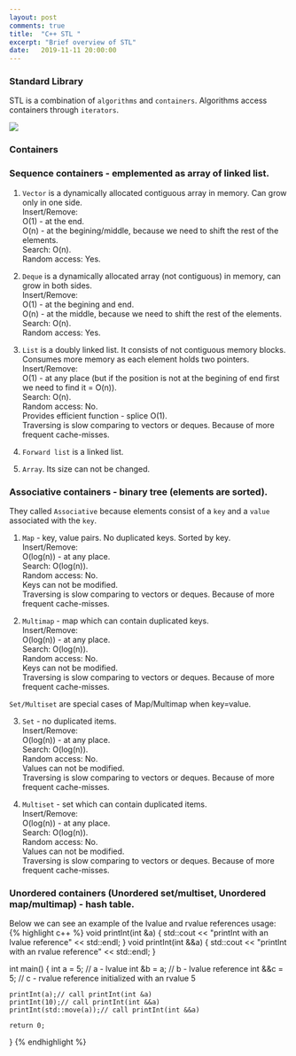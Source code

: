 ```yaml
---
layout: post
comments: true
title:  "C++ STL "
excerpt: "Brief overview of STL"
date:   2019-11-11 20:00:00
---
```


### Standard Library
STL is a combination of `algorithms` and `containers`. Algorithms access containers through `iterators`.
<div class="imgcap">
<img src="/assets/c-plus-pluc-stl/stl.jpg">
</div>

### Containers
### Sequence containers - emplemented as array of linked list.
1. `Vector` is a dynamically allocated contiguous array in memory. Can grow only in one side.  
Insert/Remove:  
O(1) - at the end.  
O(n) - at the begining/middle, because we need to shift the rest of the elements.  
Search: O(n).  
Random access: Yes.  

2. `Deque` is a dynamically allocated array (not contiguous) in memory, can grow in both sides.  
Insert/Remove:  
O(1) - at the begining and end.  
O(n) - at the middle, because we need to shift the rest of the elements.  
Search: O(n).  
Random access: Yes.  

3. `List` is a doubly linked list. It consists of not contiguous memory blocks. Consumes more memory as each element holds two pointers.   
Insert/Remove:  
O(1) - at any place (but if the position is not at the begining of end first we need to find it = O(n)).   
Search: O(n).  
Random access: No.  
Provides efficient function - splice O(1).  
Traversing is slow comparing to vectors or deques. Because of more frequent cache-misses.  

4. `Forward list` is a linked list.  

5. `Array`. Its size can not be changed.  

### Associative containers - binary tree (elements are sorted).  
They called `Associative` because elements consist of a `key` and a `value` associated with the `key`.  
1. `Map` - key, value pairs. No duplicated keys. Sorted by key.  
Insert/Remove:  
O(log(n)) - at any place.  
Search: O(log(n)).  
Random access: No.  
Keys can not be modified.  
Traversing is slow comparing to vectors or deques. Because of more frequent cache-misses.  

2. `Multimap` - map which can contain duplicated keys.  
Insert/Remove:  
O(log(n)) - at any place.  
Search: O(log(n)).  
Random access: No.  
Keys can not be modified.  
Traversing is slow comparing to vectors or deques. Because of more frequent cache-misses.  

`Set/Multiset` are special cases of Map/Multimap when key=value.  

3. `Set` - no duplicated items.  
Insert/Remove:  
O(log(n)) - at any place.  
Search: O(log(n)).  
Random access: No.  
Values can not be modified.  
Traversing is slow comparing to vectors or deques. Because of more frequent cache-misses.  

4. `Multiset` - set which can contain duplicated items.  
Insert/Remove:  
O(log(n)) - at any place.  
Search: O(log(n)).  
Random access: No.  
Values can not be modified.  
Traversing is slow comparing to vectors or deques. Because of more frequent cache-misses.  

### Unordered containers (Unordered set/multiset, Unordered map/multimap) - hash table.


Below we can see an example of the lvalue and rvalue references usage:
{% highlight c++ %}
void printInt(int &a) { std::cout << "printInt with an lvalue reference" << std::endl; }
void printInt(int &&a) { std::cout << "printInt with an rvalue reference" << std::endl; }

int main()
{
    int a = 5; // a - lvalue
    int &b = a; // b - lvalue reference
    int &&c = 5; // c - rvalue reference initialized with an rvalue 5
    
    printInt(a);// call printInt(int &a)
    printInt(10);// call printInt(int &&a)
    printInt(std::move(a));// call printInt(int &&a)
    
    return 0;
}
{% endhighlight %}
